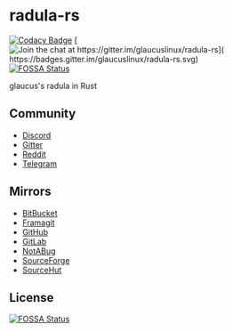 # radula-rs
[![Codacy Badge](
https://api.codacy.com/project/badge/Grade/ea8589b1287e4c92a5a38cdd9d5ace77)](
https://app.codacy.com/gh/glaucuslinux/radula-rs?utm_source=github.com&utm_medium=referral&utm_content=glaucuslinux/radula-rs&utm_campaign=Badge_Grade)
[![Join the chat at https://gitter.im/glaucuslinux/radula-rs](
https://badges.gitter.im/glaucuslinux/radula-rs.svg)](
https://gitter.im/glaucuslinux/radula-rs?utm_source=badge&utm_medium=badge&utm_campaign=pr-badge&utm_content=badge)
[![FOSSA Status](https://app.fossa.com/api/projects/git%2Bgithub.com%2Fglaucuslinux%2Fradula-rs.svg?type=shield)](https://app.fossa.com/projects/git%2Bgithub.com%2Fglaucuslinux%2Fradula-rs?ref=badge_shield)

glaucus's radula in Rust

## Community
* [Discord](https://discord.gg/nDKNmNc)
* [Gitter](https://gitter.im/glaucuslinux/radula-rs)
* [Reddit](https://www.reddit.com/r/glaucus)
* [Telegram](https://t.me/glaucuslinux)

## Mirrors
* [BitBucket](https://bitbucket.org/glaucuslinux/radula-rs)
* [Framagit](https://framagit.org/glaucuslinux/radula-rs)
* [GitHub](https://github.com/glaucuslinux/radula-rs)
* [GitLab](https://gitlab.com/glaucuslinux/radula-rs)
* [NotABug](https://notabug.org/glaucuslinux/radula-rs)
* [SourceForge](https://git.code.sf.net/p/glaucuslinux/radula-rs)
* [SourceHut](https://git.sr.ht/~glaucuslinux/radula-rs)


## License
[![FOSSA Status](https://app.fossa.com/api/projects/git%2Bgithub.com%2Fglaucuslinux%2Fradula-rs.svg?type=large)](https://app.fossa.com/projects/git%2Bgithub.com%2Fglaucuslinux%2Fradula-rs?ref=badge_large)